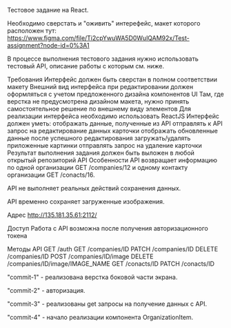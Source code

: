 Тестовое задание на React.

Необходимо сверстать и "оживить" интерефейс, макет которого расположен тут: https://www.figma.com/file/Ti2cpYwuWA5D0WulQAM92x/Test-assignment?node-id=0%3A1

В процессе выполнения тестового задания нужно использовать тестовый API, описание работы с которым см. ниже.

Требования
Интерфейс должен быть сверстан в полном соответствии макету
Внешний вид интерфейса при редактировании должен оформляться с учетом предложенного дизайна компонентов UI
Там, где верстка не предусмотрена дизайном макета, нужно принять самостоятельное решение по внешнему виду элементов
Для реализации интерфейса необходимо использовать ReactJS
Интерфейс должен уметь:
отображать данные, полученные из API
отправлять к API запрос на редактирование данных карточки
отображать обновленные данные после успешного редактирования
загружать/удалять приложенные картинки
отправлять запрос на удаление карточки
Результат выполнения задания должен быть выложен в любой открытый репозиторий
API
Особенности
API возвращает информацию по одной организации GET /companies/12 и одному контакту организации GET /conacts/16.

API не выполняет реальных действий сохранения данных.

API временно сохраняет загруженные изображения.

Адрес
http://135.181.35.61:2112/

Доступ
Работа с API возможна после получения авторизационного токена

Методы API
GET /auth
GET /companies/ID
PATCH /companies/ID
DELETE /companies/ID
POST /companies/ID/image
DELETE /companies/ID/image/IMAGE_NAME
GET /conacts/ID
PATCH /conacts/ID

"commit-1" - реализована верстка боковой части экрана.

"commit-2" - авторизация.

"commit-3" - реализованы get запросы на получение данных с API.

"commit-4" - начало реализации компонента OrganizationItem.